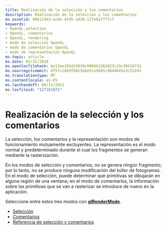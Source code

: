 ```yaml
---
title: Realización de la selección y los comentarios
description: Realización de la selección y los comentarios
ms.assetid: 908114b3-ac0e-4fd5-ad28-137e6af7ffc7
keywords:
- OpenGL,selection
- OpenGL, comentarios
- OpenGL, rendering
- modo de selección OpenGL
- modo de comentarios OpenGL
- modo de representación OpenGL
ms.topic: article
ms.date: 05/31/2018
ms.openlocfilehash: be13ae103d33039c996851582823c23c30316731
ms.sourcegitcommit: d75fc10b9f0825bbe5ce5045c90d4045e3c53243
ms.translationtype: MT
ms.contentlocale: es-ES
ms.lasthandoff: 09/13/2021
ms.locfileid: "127161072"
---
```

# <a name="performing-selection-and-feedback"></a>Realización de la selección y los comentarios

La selección, los comentarios y la representación son modos de funcionamiento mutuamente excluyentes. La representación es el modo normal y predeterminado durante el cual los fragmentos se generan mediante la rasterización.

En los modos de selección y comentarios, no se genera ningún fragmento; por lo tanto, no se produce ninguna modificación del búfer de fotogramas. En el modo de selección, puede determinar qué primitivas se dibujarán en alguna región de una ventana; en el modo de comentarios, la información sobre las primitivas que se van a rasterizar se introduce de nuevo en la aplicación.

Seleccione entre estos tres modos con [**glRenderMode**](glrendermode.md).

-   [Selección](selection.md)
-   [Comentarios](feedback.md)
-   [Referencia de selección y comentarios](selection-and-feedback-reference.md)

 

 




